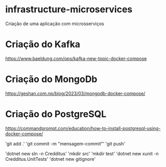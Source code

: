 # infrastructure-microservices
Criação de uma aplicação com microsserviços

# Criação do Kafka
https://www.baeldung.com/ops/kafka-new-topic-docker-compose

# Criação do MongoDb
https://geshan.com.np/blog/2023/03/mongodb-docker-compose/

# Criação do PostgreSQL
https://commandprompt.com/education/how-to-install-postgresql-using-docker-compose/

'git add .'
'git commit -m "mensagem-commit"'
'git push'

'dotnet new sln -n Credditus'
'mkdir src'
'mkdir test'
'dotnet new xunit -n Credditus.UnitTests'
'dotnet new gitignore'